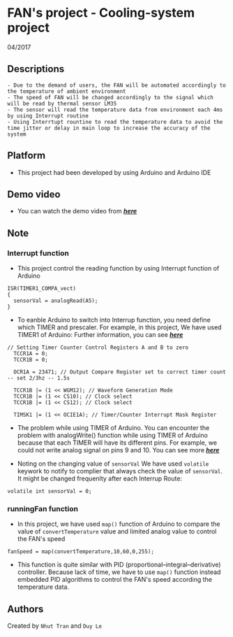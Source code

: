 # FAN's project - Cooling-system project
  04/2017

Descriptions
----------
 	- Due to the demand of users, the FAN will be automated accordingly to the temperature of ambient environment
 	- The speed of FAN will be changed accordingly to the signal which will be read by thermal sensor LM35
 	- The sensor will read the temperature data from environment each 4ms by using Interrupt routine 
 	- Using Interrtupt rountine to read the temperature data to avoid the time jitter or delay in main loop to increase the accuracy of the system

Platform
--------
* This project had been developed by using Arduino and Arduino IDE 

Demo video
----------
* You can watch the demo video from ***[here](https://www.youtube.com/watch?v=10znzdELKZs)***

Note
----
### Interrupt function
* This project control the reading function by using Interrupt function of Arduino 
```
ISR(TIMER1_COMPA_vect) 
{  
  sensorVal = analogRead(A5);
}
```

* To eanble Arduino to switch into Interrup function, you need define which TIMER and prescaler. For example, in this project, We have used TIMER1 of Arduino: 
Further information, you can see ***[here](http://www.instructables.com/id/Arduino-Timer-Interrupts/)***
```
// Setting Timer Counter Control Registers A and B to zero
  TCCR1A = 0;
  TCCR1B = 0;

  OCR1A = 23471; // Output Compare Register set to correct timer count  -- set 2/3hz -- 1.5s 

  TCCR1B |= (1 << WGM12); // Waveform Generation Mode
  TCCR1B |= (1 << CS10); // Clock select
  TCCR1B |= (1 << CS12); // Clock select

  TIMSK1 |= (1 << OCIE1A); // Timer/Counter Interrupt Mask Register
```

* The problem while using TIMER of Arduino.
You can encounter the problem with analogWrite() function while using TIMER of Arduino because that each TIMER will have its different pins.
For example, we could not write analog signal on pins 9 and 10. You can see more ***[here](https://arduino-info.wikispaces.com/Timers-Arduino)***

* Noting on the changing value of `sensorVal`
We have used `volatile` keywork to notify to complier that always check the value of `sensorVal`. It might be changed frequenlty after each Interrup Route:
```
volatile int sensorVal = 0;
```  

### runningFan function
* In this project, we have used `map()` function of Arduino to compare the value of `convertTemperature` value and limited analog value to control the FAN's speed
```
fanSpeed = map(convertTemperature,10,60,0,255);
```

* This function is quite similar with PID (proportional–integral–derivative) controller. Because lack of time, we have to use `map()` function instead embedded PID algorithms to control the FAN's speed according the temperature data. 

Authors
-------
Created by `Nhut Tran` and `Duy Le` 